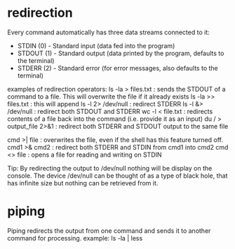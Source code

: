 # redirection

Every command automatically has three data streams connected to it:
* STDIN (0) - Standard input (data fed into the program)
* STDOUT (1) - Standard output (data printed by the program, defaults to the terminal)
* STDERR (2) - Standard error (for error messages, also defaults to the terminal)

examples of redirection operators:
ls -la > files.txt : sends the STDOUT of a command to a file. This will overwrite the file if it already exists
ls -la >> files.txt : this will append
ls -l 2> /dev/null : redirect STDERR
ls -l &> /dev/null : redirect both STDOUT and STDERR
wc -l < file.txt : redirects contents of a file back into the command (i.e. provide it as an input)
du / > output_file 2>&1 : redirect both STDERR and STDOUT output to the same file

cmd >| file : overwrites the file, even if the shell has this feature turned off.
cmd1 >& cmd2 : redirect both STDERR and STDIN from cmd1 into cmd2
cmd <> file : opens a file for reading and writing on STDIN

Tip: By redirecting the output to /dev/null  nothing will be display on the console. The device /dev/null  can be thought of as a type of black hole, that has infinite size but nothing can be retrieved from it.

# piping
Piping redirects the output from one command and sends it to another command for processing.
example:
ls -la | less

